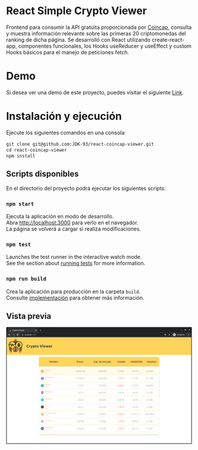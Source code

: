 # React Simple Crypto Viewer
Frontend para consumir la API gratuita proporcionada por [Coincap](https://coincap.io/), consulta y muestra información relevante sobre las primeras 20 criptomonedas del ranking de dicha página. Se desarrolló con React utilizando create-react-app, componentes funcionales, los Hooks useReducer y useEffect y custom Hooks básicos para el manejo de peticiones fetch.

# Demo

Si desea ver una demo de este proyecto, puedes visitar el siguiente [Link](https://602b0a0136ca48b8e67c4b66--reverent-lumiere-c10a59.netlify.app/).

# Instalación y ejecución

Ejecute los siguientes comandos en una consola: 
```
git clone git@github.com:JDK-93/react-coincap-viewer.git
cd react-coincap-viewer
npm install
```
## Scripts disponibles

En el directorio del proyecto podrá ejecutar los siguientes scripts:

### `npm start`

Ejecuta la aplicación en modo de desarrollo.\
Abra [http://localhost:3000](http://localhost:3000) para verlo en el navegador.\
La página se volverá a cargar si realiza modificaciones.

### `npm test`

Launches the test runner in the interactive watch mode.\
See the section about [running tests](https://facebook.github.io/create-react-app/docs/running-tests) for more information.

### `npm run build`

Crea la aplicación para producción en la carpeta `build`.\
Consulte [implementación](https://facebook.github.io/create-react-app/docs/deployment) para obtener más información.

## Vista previa
<p align="center">
  <img src="images/viewer.png">
</p>

